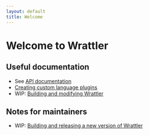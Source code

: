 ```yaml
---
layout: default
title: Welcome
---
```


# Welcome to Wrattler

## Useful documentation

- See [API documentation](api)
- [Creating custom language plugins](guides/plugins.html)
- WIP: [Building and modifying Wrattler](guides/development.html)

## Notes for maintainers 
 
- WIP: [Building and releasing a new version of Wrattler](guides/releasing.html)
